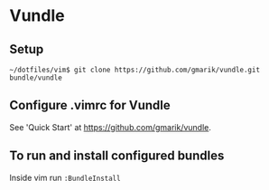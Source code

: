Vundle 
=======
Setup
-----
```
~/dotfiles/vim$ git clone https://github.com/gmarik/vundle.git bundle/vundle
```

Configure .vimrc for Vundle
---------------------------
See 'Quick Start' at https://github.com/gmarik/vundle.

To run and install configured bundles
-------------------------------------
Inside vim run `:BundleInstall`
